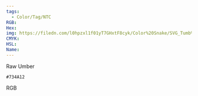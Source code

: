 ```yaml
---
tags:
  - Color/Tag/NTC
RGB:
Hex:
img: https://filedn.com/l0hpzxl1f01yT7GHxtF8cyk/Color%20Snake/SVG_Tumb%20Mass%20No%20Name/734A12.svg
CMYK:
HSL:
Name:
---
```

Raw Umber
```palette
#734A12
```
RGB
